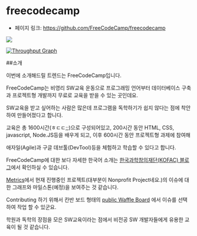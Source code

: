 # freecodecamp

- 페이지 링크: https://github.com/FreeCodeCamp/freecodecamp


<img src="https://s3.amazonaws.com/freecodecamp/wide-social-banner.png">

[![Throughput Graph](https://graphs.waffle.io/freecodecamp/freecodecamp/throughput.svg)](https://waffle.io/freecodecamp/freecodecamp/metrics)

##소개

이번에 소개해드릴 트렌드는 FreeCodeCamp입니다.

FreeCodeCamp는 비영리 SW교육 운동으로 프로그래밍 언어부터 데이터베이스 구축과 프로젝트형 개발까지 무료로 교육을 받을 수 있는 곳인데요.

SW교육을 받고 싶어하는 사람은 많은데 프로그램을 독학하기가 쉽지 않다는 점에 착안하여 만들어졌다고 합니다.

교육은 총 1600시간(ㅎㄷㄷ;;)으로 구성되어있고, 200시간 동안 HTML, CSS, javascript, Node.JS등을 배우게 되고, 이후 600시간 동안 프로젝트형 과제에 참여해

애자일(Agile)과 구글 데브툴(DevTool)등을 체험하고 학습할 수 있다고 합니다.

FreeCodeCamp에 대한 보다 자세한 한국어 소개는 [한국과학창의재단(KOFAC) 블로그](http://blog.naver.com/scienceall1/220401113216)에서 확인하실 수 있습니다.

[Metrics](https://waffle.io/freecodecamp/freecodecamp/metrics)에서 현재 진행중인 프로젝트(대부분이 Nonprofit Project네요.)의 이슈에 대한 그래프와 마일스톤(예정)을 보여주는 것 같습니다.

Contributing 하기 위해서 칸반 보드 형태의 [public Waffle Board](https://waffle.io/freecodecamp/freecodecamp) 에서 이슈를 선택하여 작업 할 수 있군요.

학원과 독학의 장점을 모은 SW교육이라는 점에서 비전공 SW 개발자들에게 유용한 교육이 될 것 같습니다.
